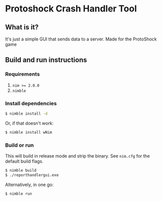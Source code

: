 # Protoshock Crash Handler Tool

## What is it?

It's just a simple GUI that sends data to a server.
Made for the ProtoShock game

## Build and run instructions

### Requirements

1. `nim >= 2.0.0`
2. `nimble`

### Install dependencies

```sh
$ nimble install -d
```

Or, if that doesn't work:

```sh
$ nimble install wNim
```

### Build or run

This will build in release mode and strip the binary.
See `nim.cfg` for the default build flags.

```sh
$ nimble build
$ ./reporthandlergui.exe
```

Alternatively, in one go:

```sh
$ nimble run
```
